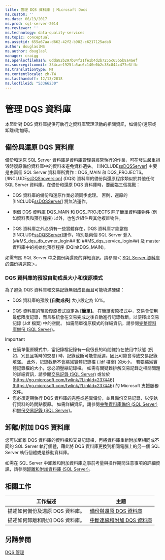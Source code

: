 ```yaml
---
title: 管理 DQS 資料庫 | Microsoft Docs
ms.custom: ''
ms.date: 06/13/2017
ms.prod: sql-server-2014
ms.reviewer: ''
ms.technology: data-quality-services
ms.topic: conceptual
ms.assetid: 655a67aa-d662-42f2-b982-c6217125ada8
author: douglaslMS
ms.author: douglasl
manager: craigg
ms.openlocfilehash: 6dda82b297b04f21fe1b4d2b7255c65b5b8a4aef
ms.sourcegitcommit: 334cae1925fa5ac6c140e0b2c38c844c477e3ffb
ms.translationtype: MT
ms.contentlocale: zh-TW
ms.lasthandoff: 12/13/2018
ms.locfileid: "53366230"
---
```

# <a name="manage-dqs-databases"></a>管理 DQS 資料庫
  本節針對 DQS 資料庫提供可執行之資料庫管理活動的相關資訊，如備份/還原或卸離/附加等。  
  
##  <a name="BackupRestore"></a> 備份與還原 DQS 資料庫  
 備份和還原 SQL Server 資料庫是資料庫管理員經常執行的作業，可在發生嚴重損毀時復原備份資料庫中的資料來避免資料遺失。 [!INCLUDE[ssDQSServer](../includes/ssdqsserver-md.md)] 主要是由兩個 SQL Server 資料庫所實作：DQS_MAIN 和 DQS_PROJECTS。 [!INCLUDE[ssDQSnoversion](../includes/ssdqsnoversion-md.md)] (DQS) 資料庫的備份與還原程序類似於其他任何 SQL Server 資料庫。在備份和還原 DQS 資料庫時，要面臨三個挑戰：  
  
-   DQS 資料庫的備份和還原作業必須同步處理。 否則，還原的 [!INCLUDE[ssDQSServer](../includes/ssdqsserver-md.md)] 將無法運作。  
  
-   兩個 DQS 資料庫 DQS_MAIN 和 DQS_PROJECTS 除了簡單資料庫物件 (例如資料表和預存程序) 以外，也包含組件與其他複雜物件。  
  
-   DQS 資料庫之外必須有一些實體存在，DQS 資料庫才能當做 [!INCLUDE[ssDQSServer](../includes/ssdqsserver-md.md)]運作，特別是兩個 SQL Server 登入 (##MS_dqs_db_owner_login## 和 ##MS_dqs_service_login##) 及 master 資料庫中的初始化預存程序 (DQInitDQS_MAIN)。  
  
 如需有關 SQL Server 中之備份與還原的詳細資訊，請參閱＜ [SQL Server 資料庫的備份與還原](../relational-databases/backup-restore/back-up-and-restore-of-sql-server-databases.md)＞。  
  
### <a name="default-autogrowth-size-and-recovery-model-for-the-dqs-databases"></a>DQS 資料庫的預設自動成長大小和復原模式  
 為了避免 DQS 資料庫和交易記錄無限成長而且可能填滿硬碟：  
  
-   DQS 資料庫的預設 **[自動成長]** 大小設定為 10%。  
  
-   DQS 資料庫的預設復原模式設定為 **[簡單]**。 在簡單復原模式中，交易會使用最低限度記錄，而且系統會在交易完成之後自動進行記錄截斷，以便釋出交易記錄 (.ldf 檔案) 中的空間。 如需簡單復原模式的詳細資訊，請參閱[完整資料庫備份 &#40;SQL Server&#41;](../relational-databases/backup-restore/full-database-backups-sql-server.md)。  
  
> [!IMPORTANT]
>  -   在簡單復原模式中，當記錄檔記錄有一段很長的時間維持在使用中狀態 (例如，冗長且耗時的交易) 時，記錄截斷可能會延遲，因此可能會導致交易記錄填滿。 此外，記錄截斷不會縮減實體記錄檔 (.ldf 檔案) 的大小。 若要縮減實體記錄檔的大小，您必須壓縮記錄檔。 如需有關疑難排解交易記錄之相關問題的詳細資訊，請參閱[交易記錄 &#40;SQL Server&#41;](../relational-databases/logs/the-transaction-log-sql-server.md) 或位於 [https://go.microsoft.com/fwlink/?LinkId=237446](https://go.microsoft.com/fwlink/?LinkId=237446) 的 Microsoft 支援服務文件。  
> -   您必須定期執行 DQS 資料庫的完整或差異備份，並且備份交易記錄，以便執行資料的時間點復原。 如需詳細資訊，請參閱[完整資料庫備份 &#40;SQL Server&#41;](../relational-databases/backup-restore/full-database-backups-sql-server.md) 和[備份交易記錄 &#40;SQL Server&#41;](../relational-databases/backup-restore/back-up-a-transaction-log-sql-server.md)。  
  
##  <a name="DetachAttach"></a> 卸離/附加 DQS 資料庫  
 您可以卸離 DQS 資料庫的資料檔和交易記錄檔，再將資料庫重新附加至相同或不同的 SQL Server 執行個體，藉此將 DQS 資料庫更換到相同電腦上的另一個 SQL Server 執行個體或是移動資料庫。  
  
 如需在 SQL Server 中卸離和附加資料庫之事前考量與操作期間注意事項的詳細資訊，請參閱[卸離和附加資料庫 &#40;SQL Server&#41;](../relational-databases/databases/database-detach-and-attach-sql-server.md)。  
  
## <a name="related-tasks"></a>相關工作  
  
|工作描述|主題|  
|----------------------|-----------|  
|描述如何備份及還原 DQS 資料庫。|[備份與還原 DQS 資料庫](../../2014/data-quality-services/backing-up-and-restoring-dqs-databases.md)|  
|描述如何卸離和附加 DQS 資料庫。|[中斷連線和附加 DQS 資料庫](../../2014/data-quality-services/detaching-and-attaching-dqs-databases.md)|  
  
## <a name="see-also"></a>另請參閱  
 [DQS 管理](../../2014/data-quality-services/dqs-administration.md)  
  
  
